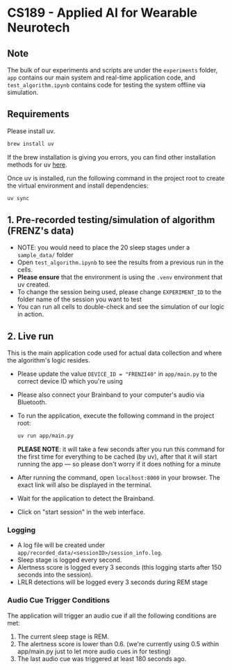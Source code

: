 # CS189 - Applied AI for Wearable Neurotech

## Note
The bulk of our experiments and scripts are under the  `experiments` folder, `app` contains our main system and real-time application code, and `test_algorithm.ipynb` contains code for testing the system offline via simulation.

## Requirements

Please install uv.
```bash
brew install uv
```
If the brew installation is giving you errors, you can find other installation methods for uv [here](https://github.com/astral-sh/uv).

Once uv is installed, run the following command in the project root to create the virtual environment and install dependencies:

```bash
uv sync
```


## 1. Pre-recorded testing/simulation of algorithm (FRENZ's data)
- NOTE: you would need to place the 20 sleep stages under a `sample_data/` folder
-   Open `test_algorithm.ipynb` to see the results from a previous run in the cells.
- **Please ensure** that the environment is using the `.venv` environment that uv created.
-   To change the session being used, please change `EXPERIMENT_ID` to the folder name of the session you want to test
-   You can run all cells to double-check and see the simulation of our logic in action.

## 2. Live run

This is the main application code used for actual data collection and where the algorithm's logic resides.
-   Please update the value `DEVICE_ID = "FRENZI40"` in `app/main.py` to the correct device ID which you're using

-   Please also connect your Brainband to your computer's audio via Bluetooth.
-   To run the application, execute the following command in the project root:
    ```bash
    uv run app/main.py
    ```
    **PLEASE NOTE**: it will take a few seconds after you run this command for the first time for everything to be cached (by uv), after that it will start running the app — so please don't worry if it does nothing for a minute
-   After running the command, open `localhost:8000` in your browser. The exact link will also be displayed in the terminal.
-   Wait for the application to detect the Brainband.

-   Click on "start session" in the web interface.

### Logging

-   A log file will be created under `app/recorded_data/<sessionID>/session_info.log`.
-   Sleep stage is logged every second.
-   Alertness score is logged every 3 seconds (this logging starts after 150 seconds into the session).
-   LRLR detections will be logged every 3 seconds during REM stage

### Audio Cue Trigger Conditions

The application will trigger an audio cue if all the following conditions are met:

1. The current sleep stage is REM.
2. The alertness score is lower than 0.6. (we're currently using 0.5 within app/main.py just to let more audio cues in for testing)
3. The last audio cue was triggered at least 180 seconds ago.
